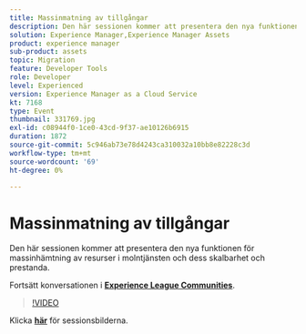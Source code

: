 ```yaml
---
title: Massinmatning av tillgångar
description: Den här sessionen kommer att presentera den nya funktionen för massinhämtning av resurser i molntjänsten och dess skalbarhet och prestanda. Den här sessionen skapades som en del av Adobe Developers Live Content Event.
solution: Experience Manager,Experience Manager Assets
product: experience manager
sub-product: assets
topic: Migration
feature: Developer Tools
role: Developer
level: Experienced
version: Experience Manager as a Cloud Service
kt: 7168
type: Event
thumbnail: 331769.jpg
exl-id: c08944f0-1ce0-43cd-9f37-ae10126b6915
duration: 1872
source-git-commit: 5c946ab73e78d4243ca310032a10bb8e82228c3d
workflow-type: tm+mt
source-wordcount: '69'
ht-degree: 0%

---
```


# Massinmatning av tillgångar

Den här sessionen kommer att presentera den nya funktionen för massinhämtning av resurser i molntjänsten och dess skalbarhet och prestanda.

Fortsätt konversationen i **[Experience League Communities](https://adobe.ly/36Yd3v6)**.

>[!VIDEO](https://video.tv.adobe.com/v/331769/?quality=12&learn=on&hidetitle=true)

Klicka **[här](/help/adobe-developers-live/assets/asset-bulk-ingestion.pdf)** för sessionsbilderna.
